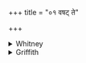 +++
title = "०१ वषट् ते"

+++

<details><summary>Whitney</summary>

### Translation
1. At this birth, O Pūshan, let Aryaman \[as\] efficient (*vedhás*)  
invoker utter *váṣaṭ* for thee; let the woman, rightly engendered, be  
relaxed; let her joints go apart in order to birth.

### Notes
The translation of **c** implies emendation of the text to *ví sisṛtām*.  
Roth formerly preferred *sísṛtām nāry ṛtáprajātaḥ* 'let a timely child  
come forth, O woman'; Weber leaves *sísratām* as pl. with indefinite  
subject, and understands the two following words as a parenthesis: "be  
the woman properly constructed"; Ludwig renders as if *sísṛtām;* Roth  
now (as in BR.) would emend only *sísṛtām*, and understand it of the  
'flow' of water preceding birth; but that would be rather *sru*, and  
*sṛ* without a prefix in such a sense seems very unlikely ⌊cf., however,  
*sárann ā́paḥ*, RV. iv. 17. 3⌋. *Ṛtáprajātā* might also be possessive,  
'rightly engendering.' The comm. takes *sū́tāu* as from *sū́ti* ⌊not  
*sūtí*, fem., nor sū́tu, fem.: note accent and gender!⌋, and meaning the  
ceremony at birth; *vedhā́s* as = Dhātar 'the creator'; *ṛtaprajātā* as =  
*jīvad-apatyā;* and *sisratām* (to the plural form of which he finds no  
objection) as "may she be relieved (*viniḥsṛtā*) of the pangs of birth."  
The metrically irregular verse (9 + 10: 10 + 11 = 40) is a *pan̄kti*  
solely in virtue of the ⌊aggregate⌋ number of its syllables.
</details>

<details><summary>Griffith</summary>

Vashat to thee. O Pushan At this birth let Aryaman the Sage perform as Hotar-priest, As one who bears in season let this dame be ready to bring forth her child.
</details>
